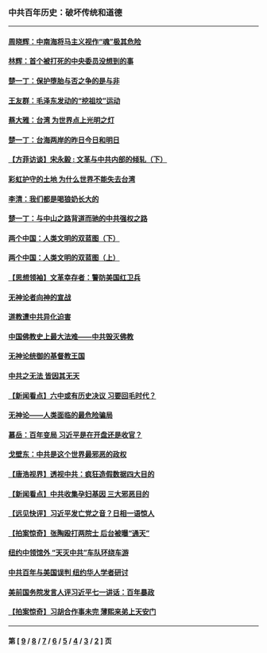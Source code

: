 ### 中共百年历史：破坏传统和道德
---
#### [周晓辉：中南海将马主义视作“魂”极其危险](../../pages/nf1176114/n14026892.md?07130430) 
#### [林辉：首个被打死的中央委员没想到的事](../../pages/nf1176114/n13987400.md?07130430) 
#### [楚一丁：保护堕胎与否之争的是与非](../../pages/nf1176114/n13815642.md?07130430) 
#### [王友群：毛泽东发动的“挖祖坟”运动](../../pages/nf1176114/n13723639.md?07130430) 
#### [蔡大雅：台湾 为世界点上光明之灯](../../pages/nf1176114/n13531530.md?07130430) 
#### [楚一丁：台海两岸的昨日今日和明日](../../pages/nf1176114/n13531468.md?07130430) 
#### [【方菲访谈】宋永毅 : 文革与中共内部的倾轧（下）](../../pages/nf1176114/n13486836.md?07130430) 
#### [彩虹护守的土地 为什么世界不能失去台湾](../../pages/nf1176114/n13476849.md?07130430) 
#### [李清：我们都是喝狼奶长大的](../../pages/nf1176114/n13471478.md?07130430) 
#### [楚一丁：与中山之路背道而驰的中共强权之路](../../pages/nf1176114/n13437270.md?07130430) 
#### [两个中国：人类文明的双蓝图（下）](../../pages/nf1176114/n13423132.md?07130430) 
#### [两个中国：人类文明的双蓝图（上）](../../pages/nf1176114/n13422687.md?07130430) 
#### [【思想领袖】文革幸存者：警防美国红卫兵](../../pages/nf1176114/n13339289.md?07130430) 
#### [无神论者向神的宣战](../../pages/nf1176114/n13281535.md?07130430) 
#### [道教遭中共异化迫害](../../pages/nf1176114/n13281463.md?07130430) 
#### [中国佛教史上最大法难——中共毁灭佛教](../../pages/nf1176114/n13281397.md?07130430) 
#### [无神论统御的基督教王国](../../pages/nf1176114/n13281280.md?07130430) 
#### [中共之无法 皆因其无天](../../pages/nf1176114/n13281088.md?07130430) 
#### [【新闻看点】六中或有历史决议 习要回毛时代？](../../pages/nf1176114/n13222895.md?07130430) 
#### [无神论——人类面临的最危险骗局](../../pages/nf1176114/n13196137.md?07130430) 
#### [慕岳：百年变局 习近平是在开盘还是收官？](../../pages/nf1176114/n13206516.md?07130430) 
#### [戈壁东：中共是这个世界最邪恶的政权](../../pages/nf1176114/n13085641.md?07130430) 
#### [【唐浩视界】透视中共：疯狂造假数据四大目的](../../pages/nf1176114/n13080590.md?07130430) 
#### [【新闻看点】中共收集孕妇基因 三大邪恶目的](../../pages/nf1176114/n13077182.md?07130430) 
#### [【远见快评】习近平发亡党之音？日相一语惊人](../../pages/nf1176114/n13074809.md?07130430) 
#### [【拍案惊奇】张陶殴打两院士 后台被曝“通天”](../../pages/nf1176114/n13070496.md?07130430) 
#### [纽约中领馆外 “天灭中共”车队环绕车游](../../pages/nf1176114/n13070693.md?07130430) 
#### [中共百年与美国误判 纽约华人学者研讨](../../pages/nf1176114/n13067969.md?07130430) 
#### [美前国务院发言人评习近平七一讲话：百年暴政](../../pages/nf1176114/n13066986.md?07130430) 
#### [【拍案惊奇】习胡合作事未完 薄熙来弟上天安门](../../pages/nf1176114/n13065867.md?07130430) 

---
#### 第 [ [9](./9.md?07130430) / [8](./8.md?07130430) / [7](./7.md?07130430) / [6](./6.md?07130430) / [5](./5.md?07130430) / [4](./4.md?07130430) / [3](./3.md?07130430) / [2](./2.md?07130430) ] 页

